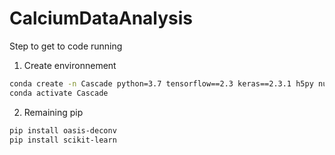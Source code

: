 # CalciumDataAnalysis

Step to get to code running

1. Create environnement

```bash
conda create -n Cascade python=3.7 tensorflow==2.3 keras==2.3.1 h5py numpy scipy matplotlib seaborn ruamel.yaml spyder
conda activate Cascade
```
2. Remaining pip 

```bash
pip install oasis-deconv
pip install scikit-learn
```
